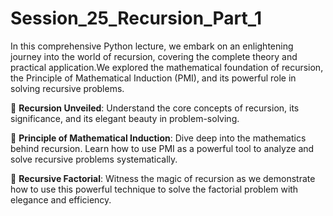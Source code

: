 # Session_25_Recursion_Part_1
In this comprehensive Python lecture, we embark on an enlightening journey into the world of recursion, covering the complete theory and practical application.We explored the mathematical foundation of recursion, the Principle of Mathematical Induction (PMI), and its powerful role in solving recursive problems.

🔵 **Recursion Unveiled**: Understand the core concepts of recursion, its significance, and its elegant beauty in problem-solving.

📐 **Principle of Mathematical Induction**: Dive deep into the mathematics behind recursion. Learn how to use PMI as a powerful tool to analyze and solve recursive problems systematically.

🧮 **Recursive Factorial**: Witness the magic of recursion as we demonstrate how to use this powerful technique to solve the factorial problem with elegance and efficiency.
